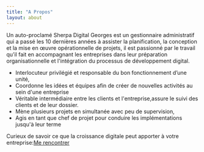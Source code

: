 ```yaml
---
title: "A Propos"
layout: about
---
```


Un auto-proclamé Sherpa Digital Georges est un gestionnaire administratif qui a passé les 10 dernières années à assister la planification, la conception et la mise en œuvre opérationnelle de projets, il est  passionné par le travail qu’il fait en accompagnant les entreprises dans leur préparation organisationnelle et l'intégration du processus de développement digital.

  - Interlocuteur privilégié et responsable du bon fonctionnement d’une unité,
  - Coordonne les idées et équipes afin de créer de nouvelles activités au sein d'une entreprise
  - Véritable intermédiaire entre les clients et l'entreprise,assure le suivi des clients et de leur dossier.
  - Mène plusieurs projets en simultanée avec peu de supervision, 
  - Agis en tant que chef de projet pour conduire les implémentations jusqu'à leur terme

Curieux de savoir ce que la croissance digitale peut apporter à votre entreprise:[Me rencontrer](https://calendly.com/tgeorges-sylvestre/45min)
